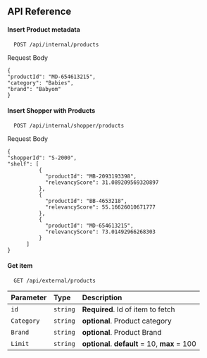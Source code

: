 
## API Reference

#### Insert Product metadata

```
  POST /api/internal/products
```
Request Body

```
{
"productId": "MD-654613215",
"category": "Babies",
"brand": "Babyom"
}

```

#### Insert Shopper with Products

```
  POST /api/internal/shopper/products
```
Request Body

```
{
"shopperId": "S-2000",
"shelf": [
          {
            "productId": "MB-2093193398",
            "relevancyScore": 31.089209569320897
          },
          {
            "productId": "BB-4653218",
            "relevancyScore": 55.16626010671777
          },
          {
            "productId": "MD-654613215",
            "relevancyScore": 73.01492966268303
          }
      ]
}

```

#### Get item

```
  GET /api/external/products
```

| Parameter | Type     | Description                       |
| :-------- | :------- | :-------------------------------- |
| `id`      | `string` | **Required**. Id of item to fetch |
| `Category`      | `string` | **optional**. Product category |
| `Brand`      | `string` | **optional**. Product Brand |
| `Limit`      | `string` | **optional**. **default** = 10, **max** = 100 |



